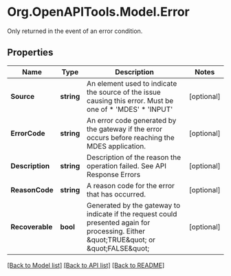 # Org.OpenAPITools.Model.Error
Only returned in the event of an error condition.

## Properties

Name | Type | Description | Notes
------------ | ------------- | ------------- | -------------
**Source** | **string** | An element used to indicate the source of the issue causing this error. Must be one of  * &#39;MDES&#39;  * &#39;INPUT&#39;  | [optional] 
**ErrorCode** | **string** | An error code generated by the gateway if the error occurs before reaching the MDES application.  | [optional] 
**Description** | **string** | Description of the reason the operation failed. See API Response Errors  | [optional] 
**ReasonCode** | **string** | A reason code for the error that has occurred.  | [optional] 
**Recoverable** | **bool** | Generated by the gateway to indicate if the request could presented again for processing. Either \&quot;TRUE\&quot; or \&quot;FALSE\&quot;  | [optional] 

[[Back to Model list]](../README.md#documentation-for-models) [[Back to API list]](../README.md#documentation-for-api-endpoints) [[Back to README]](../README.md)

